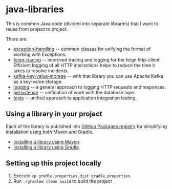 # java-libraries

This is common Java code (divided into separate libraries) that I want to reuse from project to project.

There are:
* [exception-handling](https://github.com/iakunin/java-libraries/tree/main/src/exception-handling) -- common classes for unifying the format of working with Exceptions.
* [feign-tracing](https://github.com/iakunin/java-libraries/tree/main/src/feign-tracing) -- improved tracing and logging for the feign http-client. Efficient logging of all HTTP interactions helps to reduce the time it takes to resolve incidents.
* [kafka-key-value-storage](https://github.com/iakunin/java-libraries/tree/main/src/kafka/kafka-key-value-storage) -- with that library you can use Apache Kafka as a key-value storage.
* [logging](https://github.com/iakunin/java-libraries/tree/main/src/logging) -- a general approach to logging HTTP requests and responses.
* [persistence](https://github.com/iakunin/java-libraries/tree/main/src/persistence) -- unification of work with the database layer.
* [tests](https://github.com/iakunin/java-libraries/tree/main/src/tests) -- unified approach to application integration testing.

## Using a library in your project

Each of the library is published into [GitHub Packages registry](https://github.com/iakunin?tab=packages&repo_name=java-libraries) for simplifying installation using both Maven and Gradle.

- [Installing a library using Maven](https://docs.github.com/en/packages/working-with-a-github-packages-registry/working-with-the-apache-maven-registry#installing-a-package).
- [Installing a library using Gradle](https://docs.github.com/en/packages/working-with-a-github-packages-registry/working-with-the-gradle-registry#using-a-published-package).


## Setting up this project locally
1. Execute `cp gradle.properties.dist gradle.properties`
1. Run `./gradlew clean build` to build the project
